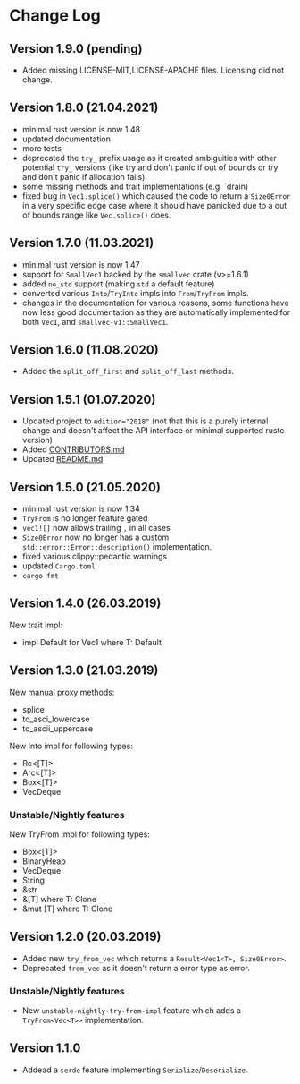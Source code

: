 
# Change Log

## Version 1.9.0 (pending)

- Added missing LICENSE-MIT,LICENSE-APACHE files. Licensing
  did not change.

## Version 1.8.0 (21.04.2021)

- minimal rust version is now 1.48
- updated documentation
- more tests
- deprecated the `try_` prefix usage as it created ambiguities with
  other potential `try_` versions (like try and don't panic if out of
  bounds or try and don't panic if allocation fails).
- some missing methods and trait implementations (e.g. `drain)
- fixed bug in `Vec1.splice()` which caused the code to return
  a `Size0Error` in a very specific edge case where it should
  have panicked due to a out of bounds range like `Vec.splice()`
  does.

## Version 1.7.0 (11.03.2021)

- minimal rust version is now 1.47
- support for `SmallVec1` backed by the `smallvec` crate (v>=1.6.1)
- added `no_std` support (making `std` a default feature)
- converted various `Into`/`TryInto` impls into `From`/`TryFrom` impls.
- changes in the documentation for various reasons, some functions
  have now less good documentation as they are automatically implemented
  for both `Vec1`, and `smallvec-v1::SmallVec1`.

## Version 1.6.0 (11.08.2020)

- Added the `split_off_first` and `split_off_last` methods.

## Version 1.5.1 (01.07.2020)

- Updated project to `edition="2018"` (not that this is
  a purely internal change and doesn't affect the API
  interface or minimal supported rustc version)
- Added [CONTRIBUTORS.md](./CONTRIBUTORS.md)
- Updated [README.md](./README.md)

## Version 1.5.0 (21.05.2020)

- minimal rust version is now 1.34
- `TryFrom` is no longer feature gated
- `vec1![]` now allows trailing `,` in all cases
- `Size0Error` now no longer has a custom
  `std::error::Error::description()` implementation.
- fixed various clippy::pedantic warnings
- updated `Cargo.toml`
- `cargo fmt`

## Version 1.4.0 (26.03.2019)

New trait impl:
- impl Default for Vec1<T> where T: Default

## Version 1.3.0 (21.03.2019)

New manual proxy methods:
- splice
- to_asci_lowercase
- to_ascii_uppercase

New Into impl for following types:
- Rc<[T]>
- Arc<[T]>
- Box<[T]>
- VecDeque<T>

### Unstable/Nightly features

New TryFrom impl for following types:
- Box<[T]>
- BinaryHeap<T>
- VecDeque<T>
- String
- &str
- &[T] where T: Clone
- &mut [T] where T: Clone

## Version 1.2.0 (20.03.2019)

- Added new `try_from_vec` which returns a `Result<Vec1<T>, Size0Error>`.
- Deprecated `from_vec` as it doesn't return a error type as error.

### Unstable/Nightly features

- New `unstable-nightly-try-from-impl` feature which adds a `TryFrom<Vec<T>>` implementation.


## Version 1.1.0

- Addead a `serde` feature implementing `Serialize`/`Deserialize`.
